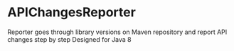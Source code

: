 # APIChangesReporter
Reporter goes through library versions on Maven repository and report API changes step by step
Designed for Java 8
